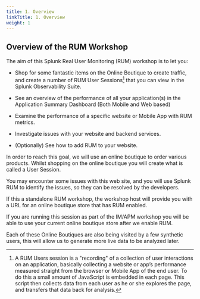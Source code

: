 ```yaml
---
title: 1. Overview
linkTitle: 1. Overview
weight: 1
---
```


## Overview of the RUM Workshop

The aim of this Splunk Real User Monitoring (RUM) workshop is to let you:

* Shop for some fantastic items on the Online Boutique to create traffic, and create a number of RUM User Sessions[^1] that you can view in the Splunk Observability Suite.

* See an overview of the performance of all your application(s) in the Application Summary Dashboard (Both Mobile and Web based)

* Examine the performance of a specific website or Mobile App with RUM metrics.

* Investigate issues with your website and backend services.

* (Optionally) See how to add RUM to your website.

In order to reach this goal, we will use an online boutique to order various products. Whilst shopping on the online boutique you will create what is called a User Session.

You may encounter some issues with this web site, and you will use Splunk RUM to identify the issues, so they can be resolved by the developers.

If this a standalone RUM workshop, the workshop host will provide you with a URL for an online boutique store that has RUM enabled.

If you are running this session as part of the IM/APM workshop you will be able to use your current online boutique store after we enable RUM.

Each of these Online Boutiques are also being visited by a few synthetic users, this will allow us to generate more live data to be analyzed later.

[^1]: A RUM Users session is a "recording" of a collection of user interactions on an application, basically collecting a website or app’s performance measured straight from the browser or Mobile App of the end user. To do this a small amount of JavaScript is embedded in each page. This script then collects data from each user as he or she explores the page, and transfers that data back for analysis.
